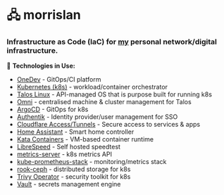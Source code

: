 

# 🖧 morrislan

### Infrastructure as Code (IaC) for [my](https://github.com/m4xmorris) personal network/digital infrastructure.

🔧 **Technologies in Use:**

- [OneDev](https://onedev.io/) - GitOps/CI platform
- [Kubernetes (k8s)](https://kubernetes.io/) - workload/container orchestrator
- [Talos Linux](https://www.talos.dev/) - API-managed OS that is purpose built for running k8s
- [Omni](https://github.com/siderolabs/omni) - centralised machine & cluster management for Talos
- [ArgoCD](https://argo-cd.readthedocs.io/en/stable/) - GitOps for k8s
- [Authentik](https://goauthentik.io/) - Identity provider/user management for SSO
- [Cloudflare Access/Tunnels](https://www.cloudflare.com/en-gb/zero-trust/products/access/) - Secure access to services & apps
- [Home Assistant](https://www.home-assistant.io/) - Smart home controller
- [Kata Containers](https://katacontainers.io/) - VM-based container runtime
- [LibreSpeed](https://github.com/librespeed/speedtest) - Self hosted speedtest
- [metrics-server](https://github.com/kubernetes-sigs/metrics-server) - k8s metrics API
- [kube-prometheus-stack](https://github.com/prometheus-community/helm-charts/tree/main/charts/kube-prometheus-stack) - monitoring/metrics stack
- [rook-ceph](https://rook.io/) - distributed storage for k8s
- [Trivy Operator](https://github.com/aquasecurity/trivy-operator) - security toolkit for k8s
- [Vault](https://www.vaultproject.io/) - secrets management engine
